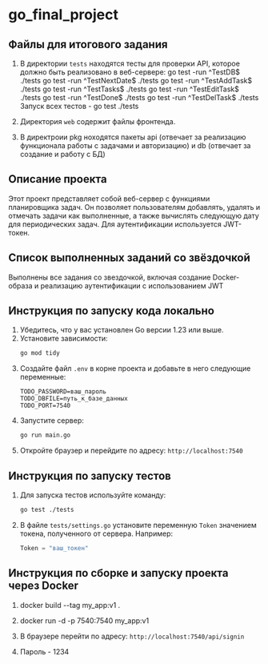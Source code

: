 # go_final_project

## Файлы для итогового задания

1. В директории `tests` находятся тесты для проверки API, которое должно быть реализовано в веб-сервере: go test -run ^TestDB$ ./tests go test -run ^TestNextDate$ ./tests go test -run ^TestAddTask$ ./tests go test -run ^TestTasks$ ./tests go test -run ^TestEditTask$ ./tests go test -run ^TestDone$ ./tests go test -run ^TestDelTask$ ./tests Запуск всех тестов - go test ./tests

2. Директория `web` содержит файлы фронтенда.

3. В директроии pkg ноходятся пакеты api (отвечает за реализацию функционала работы с задачами и авторизацию) и db (отвечает за создание и работу с БД)


## Описание проекта

Этот проект представляет собой веб-сервер с функциями планировщика задач. Он позволяет пользователям добавлять, удалять и отмечать задачи как выполненные, а также вычислять следующую дату для периодических задач. Для аутентификации используется JWT-токен.

## Список выполненных заданий со звёздочкой

Выполнены все задания со звездочкой, включая создание Docker-образа и реализацию аутентификации с использованием JWT

## Инструкция по запуску кода локально
1. Убедитесь, что у вас установлен Go версии 1.23 или выше.
2. Установите зависимости:
   ```bash
   go mod tidy
   ```
3. Создайте файл `.env` в корне проекта и добавьте в него следующие переменные:
   ```
   TODO_PASSWORD=ваш_пароль
   TODO_DBFILE=путь_к_базе_данных
   TODO_PORT=7540
   ```
4. Запустите сервер:
   ```bash
   go run main.go
   ```
5. Откройте браузер и перейдите по адресу: `http://localhost:7540`

## Инструкция по запуску тестов
1. Для запуска тестов используйте команду:
   ```bash
   go test ./tests
   ```
2. В файле `tests/settings.go` установите переменную `Token` значением токена, полученного от сервера. Например:
   ```go
   Token = "ваш_токен"
   ```

## Инструкция по сборке и запуску проекта через Docker

1. docker build --tag my_app:v1 . 

2. docker run -d -p 7540:7540 my_app:v1 

3. В браузере перейти по адресу: `http://localhost:7540/api/signin`

3. Пароль - 1234 